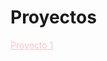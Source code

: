 # Proyectos

<a style="color: pink" href="https://github.com/melinaariana/Proyectos/tree/gh-pages/Proyecto1"> Proyecto 1 </a>
